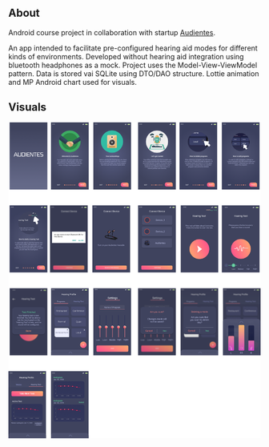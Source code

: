 ## About
Android course project in collaboration with startup [Audientes](https://audientes.com/).

An app intended to facilitate pre-configured hearing aid modes for different kinds of environments. Developed without hearing aid integration using bluetooth headphones as a mock.
Project uses the Model-View-ViewModel pattern. Data is stored vai SQLite using DTO/DAO structure. Lottie animation and MP Android chart used for visuals.

## Visuals
![Image of App Visuals](https://github.com/jdkramhoft/Audientes/blob/master/images/visuals.png?raw=true)

